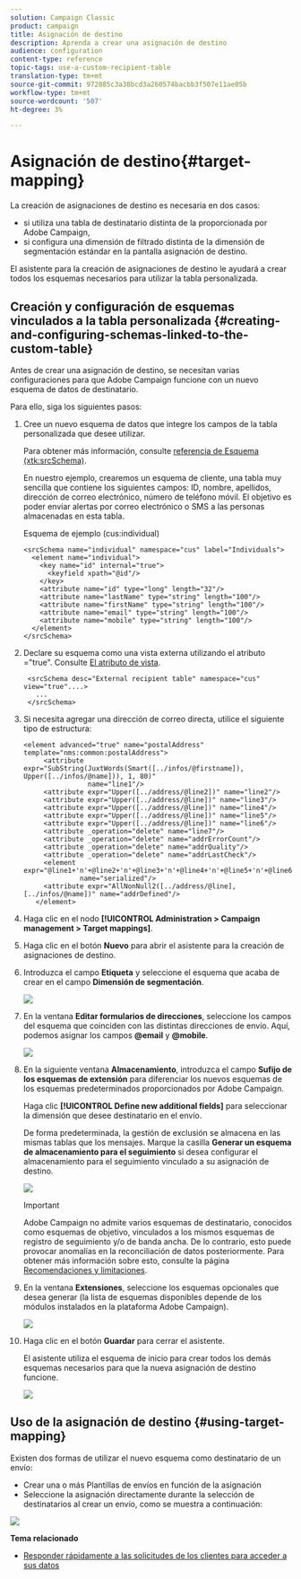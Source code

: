 ```yaml
---
solution: Campaign Classic
product: campaign
title: Asignación de destino
description: Aprenda a crear una asignación de destino
audience: configuration
content-type: reference
topic-tags: use-a-custom-recipient-table
translation-type: tm+mt
source-git-commit: 972885c3a38bcd3a260574bacbb3f507e11ae05b
workflow-type: tm+mt
source-wordcount: '507'
ht-degree: 3%

---
```



# Asignación de destino{#target-mapping}

La creación de asignaciones de destino es necesaria en dos casos:

* si utiliza una tabla de destinatario distinta de la proporcionada por Adobe Campaign,
* si configura una dimensión de filtrado distinta de la dimensión de segmentación estándar en la pantalla asignación de destino.

El asistente para la creación de asignaciones de destino le ayudará a crear todos los esquemas necesarios para utilizar la tabla personalizada.

## Creación y configuración de esquemas vinculados a la tabla personalizada {#creating-and-configuring-schemas-linked-to-the-custom-table}

Antes de crear una asignación de destino, se necesitan varias configuraciones para que Adobe Campaign funcione con un nuevo esquema de datos de destinatario.

Para ello, siga los siguientes pasos:

1. Cree un nuevo esquema de datos que integre los campos de la tabla personalizada que desee utilizar.

   Para obtener más información, consulte [referencia de Esquema (xtk:srcSchema)](../../configuration/using/about-schema-reference.md).

   En nuestro ejemplo, crearemos un esquema de cliente, una tabla muy sencilla que contiene los siguientes campos: ID, nombre, apellidos, dirección de correo electrónico, número de teléfono móvil. El objetivo es poder enviar alertas por correo electrónico o SMS a las personas almacenadas en esta tabla.

   Esquema de ejemplo (cus:individual)

   ```
   <srcSchema name="individual" namespace="cus" label="Individuals">
     <element name="individual">
       <key name="id" internal="true">
         <keyfield xpath="@id"/>
       </key>
       <attribute name="id" type="long" length="32"/>
       <attribute name="lastName" type="string" length="100"/>
       <attribute name="firstName" type="string" length="100"/>
       <attribute name="email" type="string" length="100"/>
       <attribute name="mobile" type="string" length="100"/>
     </element>
   </srcSchema>
   ```

1. Declare su esquema como una vista externa utilizando el atributo =&quot;true&quot;. Consulte [El atributo de vista](../../configuration/using/schema-characteristics.md#the-view-attribute).

   ```
    <srcSchema desc="External recipient table" namespace="cus" view="true"....>
      ...
    </srcSchema>
   ```

1. Si necesita agregar una dirección de correo directa, utilice el siguiente tipo de estructura:

   ```
   <element advanced="true" name="postalAddress" template="nms:common:postalAddress">
        <attribute expr="SubString(JuxtWords(Smart([../infos/@firstname]), Upper([../infos/@name])), 1, 80)"
                   name="line1"/>
        <attribute expr="Upper([../address/@line2])" name="line2"/>
        <attribute expr="Upper([../address/@line])" name="line3"/>
        <attribute expr="Upper([../address/@line])" name="line4"/>
        <attribute expr="Upper([../address/@line])" name="line5"/>
        <attribute expr="Upper([../address/@line])" name="line6"/>
        <attribute _operation="delete" name="line7"/>
        <attribute _operation="delete" name="addrErrorCount"/>
        <attribute _operation="delete" name="addrQuality"/>
        <attribute _operation="delete" name="addrLastCheck"/>
        <element expr="@line1+'n'+@line2+'n'+@line3+'n'+@line4+'n'+@line5+'n'+@line6"
                 name="serialized"/>
        <attribute expr="AllNonNull2([../address/@line], [../infos/@name])" name="addrDefined"/>
      </element>
   ```

1. Haga clic en el nodo **[!UICONTROL Administration > Campaign management > Target mappings]**.
1. Haga clic en el botón **Nuevo** para abrir el asistente para la creación de asignaciones de destino.
1. Introduzca el campo **Etiqueta** y seleccione el esquema que acaba de crear en el campo **Dimensión de segmentación**.

   ![](assets/mapping_diffusion_wizard_1.png)

1. En la ventana **Editar formularios de direcciones**, seleccione los campos del esquema que coinciden con las distintas direcciones de envío. Aquí, podemos asignar los campos **@email** y **@mobile**.

   ![](assets/mapping_diffusion_wizard_2.png)

1. En la siguiente ventana **Almacenamiento**, introduzca el campo **Sufijo de los esquemas de extensión** para diferenciar los nuevos esquemas de los esquemas predeterminados proporcionados por Adobe Campaign.

   Haga clic **[!UICONTROL Define new additional fields]** para seleccionar la dimensión que desee destinatario en el envío.

   De forma predeterminada, la gestión de exclusión se almacena en las mismas tablas que los mensajes. Marque la casilla **Generar un esquema de almacenamiento para el seguimiento** si desea configurar el almacenamiento para el seguimiento vinculado a su asignación de destino.

   ![](assets/mapping_diffusion_wizard_3.png)

   >[!IMPORTANT]
   >
   >Adobe Campaign no admite varios esquemas de destinatario, conocidos como esquemas de objetivo, vinculados a los mismos esquemas de registro de seguimiento y/o de banda ancha. De lo contrario, esto puede provocar anomalías en la reconciliación de datos posteriormente. Para obtener más información sobre esto, consulte la página [Recomendaciones y limitaciones](../../configuration/using/about-custom-recipient-table.md).

1. En la ventana **Extensiones**, seleccione los esquemas opcionales que desea generar (la lista de esquemas disponibles depende de los módulos instalados en la plataforma Adobe Campaign).

   ![](assets/mapping_diffusion_wizard_4.png)

1. Haga clic en el botón **Guardar** para cerrar el asistente.

   El asistente utiliza el esquema de inicio para crear todos los demás esquemas necesarios para que la nueva asignación de destino funcione.

   ![](assets/mapping_schema_list.png)

## Uso de la asignación de destino {#using-target-mapping}

Existen dos formas de utilizar el nuevo esquema como destinatario de un envío:

* Crear una o más Plantillas de envíos en función de la asignación
* Seleccione la asignación directamente durante la selección de destinatarios al crear un envío, como se muestra a continuación:

![](assets/mapping_selection_ciblage.png)

**Tema relacionado**

* [Responder rápidamente a las solicitudes de los clientes para acceder a sus datos](https://helpx.adobe.com/campaign/kb/simplifying-campaign-management-acc.html#Quicklyrespondtocustomerrequeststoaccesstheirdata)